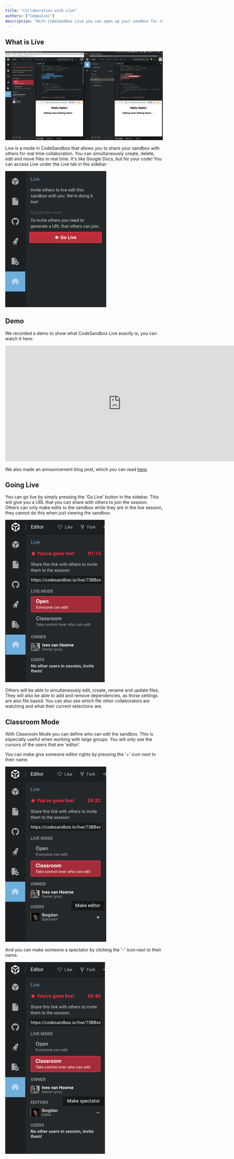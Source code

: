 ```yaml
---
title: "Collaboration with Live"
authors: ["CompuIves"]
description: "With CodeSandbox Live you can open up your sandbox for real time collaboration."
---
```


## What is Live

![Live Sidebar](./images/live-screenshot.png)

Live is a mode in CodeSandbox that allows you to share your sandbox with others for real time collaboration. You can simultaneously create, delete, edit and move files in real time. It's like Google Docs, but for your code! You can access Live under the Live tab in the sidebar:

![Live Sidebar](./images/live-sidebar.png)

## Demo

We recorded a demo to show what CodeSandbox Live exactly is, you can watch it here:

<iframe width="740" height="370" src="https://www.youtube.com/embed/DnnJ0sLn28s" frameborder="0" allow="autoplay; encrypted-media" allowfullscreen></iframe><br />

We also made an announcement blog post, which you can read [here](https://medium.com/@compuives/introducing-codesandbox-live-real-time-code-collaboration-in-the-browser-6d508cfc70c9).

## Going Live

You can go live by simply pressing the 'Go Live' button in the sidebar. This will give you a URL that you can share with others to join the session. Others can only make edits to the sandbox while they are in the live session, they cannot do this when just viewing the sandbox.

![Going Live](./images/live-live.png)

Others will be able to simultaneously edit, create, rename and update files. They will also be able to add and remove dependencies, as those settings are also file based. You can also see which file other collaborators are watching and what their current selections are.

## Classroom Mode

With Classroom Mode you can define who can edit the sandbox. This is especially useful when working with large groups. You will only see the cursors of the users that are 'editor'.

You can make give someone editor rights by pressing the '+' icon next to their name.

![Going Live](./images/live-make-editor.png)

And you can make someone a spectator by clicking the '-' icon next to their name.

![Going Live](./images/live-make-spectator.png)
